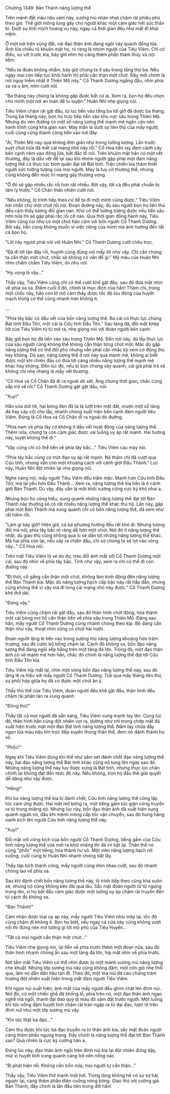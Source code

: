 




Chương 1349: Bán Thánh năng lượng thể


Trên mảnh đất màu nâu xám này, sương mù nhàn nhạt chậm rãi phiêu phù theo gió. Thế giới mông lung gây cho người khác một cảm giác hết sức thần bí. Dưới sự tĩnh mịch hoang vu này, ngay cả thời gian đều như mất đi khái niệm.

Ở một nơi trên vùng đất, vài đạo thân ảnh đang ngồi vây quanh đống lửa. Ánh lửa chiếu rõ khuôn mặt họ, rõ ràng là nhóm người của Tiêu Viêm. Chỉ có điều, so với trước kia, bây giờ nhìn họ càng thêm phần thâm thúy và nội liễm.

"Nếu ta đoán không nhầm, bây giờ chúng ta ở sâu trong tầng thứ ba. Nếu ngày mai còn tiếp tục khởi hành thì phải cẩn thận một chút. Đây mới chính là nơi nguy hiểm nhất ở Thiên Mộ này." Cổ Thanh Dương ngẩng đầu, nhìn phía xa xa u ám, mỉm cười nói.

"Ba tháng này chúng ta không gặp được bất cứ ai. Xem ra, bọn họ đều chọn cho mình một nơi an toàn để tu luyện." Huân Nhi nhẹ giọng nói.

Tiêu Viêm chậm rãi gật đầu, từ lúc tiến vào tầng ba tới giờ đã được ba tháng. Trong ba tháng này, bọn họ trực tiếp tiến vào khu vực sâu trong Thiên Mộ. Nhưng do ven đường có một số năng lượng thể mạnh mẽ ngăn cản nên hành trình cũng khá gian nan. May mắn là dưới sự liên thủ của mấy người, cuối cùng cũng thành công tiến vào nơi đây.

"Ài, Thiên Mộ này quả không đơn giản như trong tưởng tượng. Lần trước suýt chút nữa đã mất cái mạng nhỏ này rồi." Cổ Hoa tiện tay đem cành cây bên cạnh ném vào đống lửa, bất đắc dĩ nói. Trên khuôn mặt hắn có một vết thương, đây là dấu vết để lại sau khi nhóm người gặp phải một đám năng lượng thể có thực lực bình quân đạt tới Bát tinh. Trận chiến kia thảm thiết người sức tưởng tượng của mọi người. May là tuy có thương thế, nhưng cũng không đến mức trí mạng gây thương vong.

"Ở đó sẽ gặp nhiều rắc rối hơn rất nhiều. Bởi vậy, tất cả đều phải chuẩn bị tâm lý trước." Cổ Chân thản nhiên cười nói.

"Nếu không, lộ trình tiếp theo cứ để ta đi một mình cũng được." Tiêu Viêm hơi chần chừ một chút rồi nói. Đoạn đường này, dù sáu người bọn họ liên thủ đều cảm thấy tương đối gian nan. Khó có thể tưởng tượng được nếu tiến sâu hơn nữa thì sẽ gặp phải rắc rối cỡ nào. Qua thời gian đồng hành này, Tiêu Viêm cũng coi như có một chút hảo cảm với bốn người Cổ Thanh Dương. Bởi vậy, hắn cũng không muốn vì việc riêng của mình mà ảnh hưởng đến tất cả bọn họ.

"Lời này ngươi phải nói với Huân Nhi." Cổ Thanh Dương cười chêu trọc.

"Đã đi tới tận đây rồi, huynh cũng đừng nói mấy lời như vậy. Chỉ cần chúng ta cẩn thận một chút, chắc sẽ không có vấn đề gì." Mỹ mâu của Huân Nhi nhìn chằm chằm Tiêu Viêm, ôn nhu nói.

"Hy vọng là vậy…"

Thấy vậy, Tiêu Viêm cũng chỉ có thể cười khổ gật đầu, sau đó đưa mắt nhìn về phía xa xa. Điểm cuối ở đó, chính là mục đích của hắn! Thậm chí, trong một chốc này, hắn còn lờ mờ cảm thấy được tốc độ lưu động của huyết mạch trong cơ thể cũng nhanh hơn không ít.

…

"Phía tây bắc có dấu vết của bốn năng lượng thể. Ba cái có thực lực chừng Bát tinh Đấu Tôn, một cái là Cửu tinh Đấu Tôn." Sau tảng đá, đôi mắt khép hờ của Tiêu Viêm từ từ mở ra, nhẹ giọng nói với đoàn người bên cạnh.

Bây giờ bọn họ đã tiến vào sâu trong Thiên Mộ. Đến nơi này, dù lấy thực lực của sáu người cũng không thể không cẩn thận từng chút một. Mặc dù gặp năng lượng thể có thế đối phó nhưng vẫn phải cân nhắc kỹ xem có động thủ hay không. Dù sao, năng lượng thể ở nơi này quá mạnh mẽ, không ai biết được một khi chiến đấu có đưa tới càng nhiều năng lượng thể mạnh mẽ khác hay không. Đến lúc đó, nếu bị bọn chúng vây quanh, cái giá phải trả sẽ không chỉ nhẹ nhàng là mấy vết thương.

"Cổ Hoa và Cổ Chân đã đi ra ngoài dò xét. Áng chừng thời gian, chắc cũng sắp trở về rồi." Cổ Thanh Dương gật gật đầu, nói.

"Xuy!"

Hắn vừa dứt lời, hai bóng đen đã tà tà lướt trên mặt đất, mượn một số tảng đá hay cây cối che lấp, nhanh chóng xuất hiện bên cạnh đám người tiêu Viêm. Đúng là Cổ Hoa và Cổ Chân đi ra ngoài dò đường.

"Phía nam và phía tây có không ít dấu vết hoạt động của năng lượng thể. Thêm nữa, chúng ta còn cảm giác được vài luồng uy áp rất mạnh. Hai hướng này, tuyệt không thể đi."

"Vậy cũng chỉ có thể tiến về phía tây bắc…" Tiêu Viêm cau mày nói.

"Phía tây bắc cũng có một đạo uy áp rất mạnh. Nó thậm chí đã vượt qua Cửu tinh, nhưng vẫn còn một khoảng cách với cảnh giới Đấu Thánh." Lúc này, Huân Nhi đột nhiên lại nhẹ giọng nói.

Nghe nàng nói, mấy người Tiêu Viêm đều trầm mặc. Mạnh hơn Cửu tinh Đấu Tôn, mà lại yếu hơn Đấu Thánh… Xem ra, năng lượng thể kia hẳn là ở cảnh giới Bán Thánh. Dù vậy, đây vẫn là một khối xương cứng cực kỳ khó nhai a.

Nhưng bọn họ cũng hiểu, xung quanh những năng lượng thể đạt tới Bán Thánh này thường sẽ có rất nhiều năng lượng thể khác thủ hộ. Lần này, gặp phải một Bán Thánh mà xung quanh chỉ có bốn năng lượng thể, đã xem như rất hiếm rồi.

"Làm gì bây giờ? Hiện giờ, cả ba phương hướng đều rất khó đi. Nhưng tương đối mà nói, phía tây bắc rõ ràng dễ hơn một chút. Nơi đó ít năng lượng thể nhất, dù giao thủ cũng không quá lo sẽ dẫn tới những năng lượng thể khác. Mà hai phía còn lại, nếu xảy ra chiến đấu, chỉ sợ chúng ta sẽ lọt vào vòng vây…" Cổ Hoa nói.

Trên mặt Tiêu Viêm lộ vẻ do dự, trao đổi ánh mắt với Cổ Thanh Dương một cái, sau đó nhìn về phía tây bắc. Tính như vậy, xem ra chỉ có thể đi con đường này.

"Đi thôi, cố gắng cẩn thận một chút, không làm kinh động đến năng lượng thể Bán Thánh kia. Mặc dù năng lượng hạch cấp bậc này rất hấp dẫn, nhưng cũng không thể vì vậy mà đi tong cái mạng nhỏ này được." Cổ Thanh Dương khẽ thở dài.

"Đúng vậy."

Tiêu Viêm cũng chậm rãi gật đầu, sau đó thân hình chợt động, hóa thành một cái bóng mơ hồ cẩn thận tiến về phía sâu trong Thiên Mộ. Đằng sau hắn, mấy người Cổ Thanh Dương cũng nhanh chóng theo kịp. Bộ dáng cẩn thận như vậy, thoạt nhìn cũng có chút hài hước.

Đoàn người lặng lẽ tiến vào trong sương mù năng lượng khoảng hơn trăm trượng, sau đó cước bộ bỗng chậm lại. Cách đó không xa, bốn đạo năng lượng thể đang ngồi xếp bằng trên một tảng đá lớn. Trong đó, một đạo thân ảnh có vẻ mạnh mẽ hơn hẳn, chắc đó chính là năng lượng thể đạt tới Cửu tinh Đấu Tôn kia.

Tiêu Viêm híp mắt lại, nhìn một vòng bốn đạo năng lượng thể này, sau đó lặng lẽ ra hiệu với mấy người Cổ Thanh Dương. Trải qua mấy tháng liên thủ, sự phối hợp giữa họ đã có được một chút ăn ý.

Thấy thủ thế của Tiêu Viêm, đoàn người đều khẽ gật đầu, thân hình đều chậm rãi phân tán ra xung quanh.

"Đông thủ!"

Thấy tất cả mọi người đã sẵn sàng, Tiêu Viêm vung mạnh tay lên. Cùng lúc đó, thân hình hắn cũng đột nhiên vọt ra, dường như chỉ trong chớp mắt đã xuất hiện trước mặt một đạo Bát tinh năng lượng thể. Nắm tay chứa đầy ngọn lửa màu nâu tím trực tiếp xuyên thủng thân thể, đem nó đánh thành hư vô.

"Phốc!"

Ngay khi Tiêu Viêm dùng khí thế như sấm sét đánh chết đạo năng lượng thể này, hai đạo năng lượng thể Bát tinh khác cũng nổ tung lên ngay sau đó. Những năng lượng thể này tuy được xưng là Bát tinh, nhưng thực lực chân chính lại không đạt đến mức độ này. Nếu không, bọn họ đâu thể giải quyết dễ dàng như vậy được.

"Hống!"

Khi ba năng lượng thể kia bị đánh chết, Cửu tinh năng lượng thể cũng lập tức cảm ứng được. Hai mắt mở bừng ra, một tiếng gầm tức giận cũng truyền ra từ trong miệng nó. Nhưng lúc này, bốn đạo thân ảnh đã xuất hiện xung quanh người nó, đấu khi mênh mông cấp tốc vận chuyển, sau đó hung hăng oanh kích lên người Cửu tinh năng lượng thể này.

"Xuy!"

Đối mặt với công kích của bốn người Cổ Thanh Dương, tiếng gầm của Cửu tinh năng lượng thể vừa mới ra khỏi miệng thì đã im bặt lại. Thân thể nó cũng "phốc" một tiếng, hóa thành hư vô. Một viên năng lượng hạch rơi xuống, cuối cùng bị Huân Nhi nhanh chóng bắt lấy.

Thấy tập kích thành công, mấy người cũng nhìn nhau cười, sau đó nhanh chóng lao về phía xa.

Sau khi đánh chết bốn năng lượng thể này, lộ trình tiếp theo cũng khá suôn sẻ, nhưng nó cũng không kéo dài quá lâu. Sắc mặt đoàn người từ từ ngưng trọng lên, vì họ bắt đầu cảm giác được một luồng uy áp chậm rãi truyền đến từ cách đó không xa.

"Bán Thánh!"

Cảm nhận được loại uy áp này, mấy người Tiêu Viêm nhíu mày lại, tốc độ cũng chậm đi không ít. Bọn họ biết, nếu ngay cả cửa này cũng không vượt nổi thì đừng nên mơ tưởng gì tới mộ phủ của Tiêu Huyền…

"Tất cả mọi người cẩn thận một chút…"

Tiêu Viêm nhẹ giọng nói, lại tiến về phía trước thêm một đoạn nữa, sau đó thân hình nhanh chóng ẩn sau một tảng đá lớn, híp mắt nhìn về phía trước.

Nơi tầm mắt Tiêu Viêm có thể nhìn được bị một mảnh sương mù năng lượng che khuất. Nhưng lớp sương mù này cũng không đậm, một cơn gió nhẹ thổi qua, làm nó dần dần tiêu tán đi. Theo đó, một tòa núi đá cao chừng trăm trượng đột nhiên xuất hiện trong mắt đám người Tiêu Viêm.

Khi ngọn núi xuất hiện, ánh mắt của mấy người đều ghim chặt lên đỉnh núi. Nơi đó, có một chiếc ghế đá khổng lồ, phía trên nó, một đạo thân ảnh ngạo nghễ mà ngồi, thanh đại đao quỷ dị màu đỏ sậm đặt trước người. Một luồng khí tức nồng đậm huyết tinh chậm rãi tràn ngập ra từ đại đao, lượn lờ trên đỉnh núi như một lớp sương mù vậy.

"Khí tức thật bá đạo…"

Cảm thụ được khí tức bá đạo truyền ra từ thân ảnh kia, sắc mặt đoàn người càng thêm phần ngưng trọng. Đây chính là năng lượng thể đạt tới Bán Thánh sao? Quả nhiên là cực kỳ cường hãn a.

Đúng lúc này, đạo thân ảnh ngồi trên đỉnh núi kia lại đột nhiên đứng dậy, mùi vị huyết tinh xung quanh càng trở nên nồng nặc.

"Bị phát hiện rồi. Không cần trốn nữa, mọi người tự cẩn thận…"

Thấy vậy, Tiêu Viêm thở mạnh một hơi. Trong lòng không hề có sự sợ hãi, ngược lại, càng thêm phần điên cuồng nóng bỏng. Giao thủ với cường giả Bán Thánh, đây chính là lần đầu tiên trong đời hắn!




